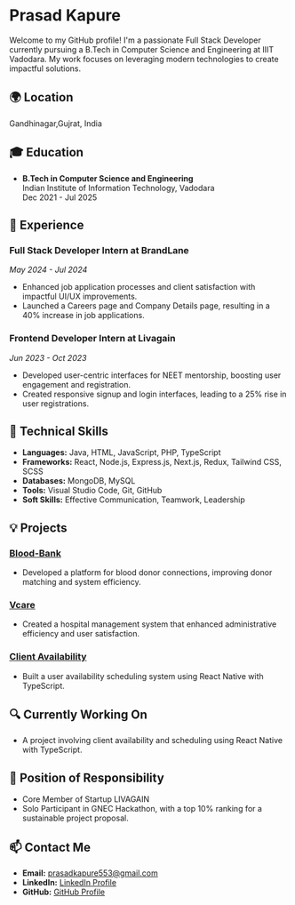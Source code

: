 # Prasad Kapure

Welcome to my GitHub profile! I'm a passionate Full Stack Developer currently pursuing a B.Tech in Computer Science and Engineering at IIIT Vadodara. My work focuses on leveraging modern technologies to create impactful solutions.

## 🌍 Location
Gandhinagar,Gujrat, India

## 🎓 Education
- **B.Tech in Computer Science and Engineering**  
  Indian Institute of Information Technology, Vadodara  
  Dec 2021 - Jul 2025

## 💼 Experience
### Full Stack Developer Intern at BrandLane
*May 2024 - Jul 2024*  
- Enhanced job application processes and client satisfaction with impactful UI/UX improvements.
- Launched a Careers page and Company Details page, resulting in a 40% increase in job applications.

### Frontend Developer Intern at Livagain
*Jun 2023 - Oct 2023*  
- Developed user-centric interfaces for NEET mentorship, boosting user engagement and registration.
- Created responsive signup and login interfaces, leading to a 25% rise in user registrations.

## 🔧 Technical Skills
- **Languages:** Java, HTML, JavaScript, PHP, TypeScript
- **Frameworks:** React, Node.js, Express.js, Next.js, Redux, Tailwind CSS, SCSS
- **Databases:** MongoDB, MySQL
- **Tools:** Visual Studio Code, Git, GitHub
- **Soft Skills:** Effective Communication, Teamwork, Leadership

## 💡 Projects
### [Blood-Bank](#)
- Developed a platform for blood donor connections, improving donor matching and system efficiency.

### [Vcare](#)
- Created a hospital management system that enhanced administrative efficiency and user satisfaction.

### [Client Availability](#)
- Built a user availability scheduling system using React Native with TypeScript.

## 🔍 Currently Working On
- A project involving client availability and scheduling using React Native with TypeScript.

## 🌟 Position of Responsibility
- Core Member of Startup LIVAGAIN
- Solo Participant in GNEC Hackathon, with a top 10% ranking for a sustainable project proposal.

## 📫 Contact Me
- **Email:** prasadkapure553@gmail.com
- **LinkedIn:** [LinkedIn Profile](#)
- **GitHub:** [GitHub Profile](#)
